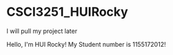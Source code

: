 # CSCI3251_HUIRocky
I will pull my project later

Hello, I'm HUI Rocky!
My Student number is 1155172012!
